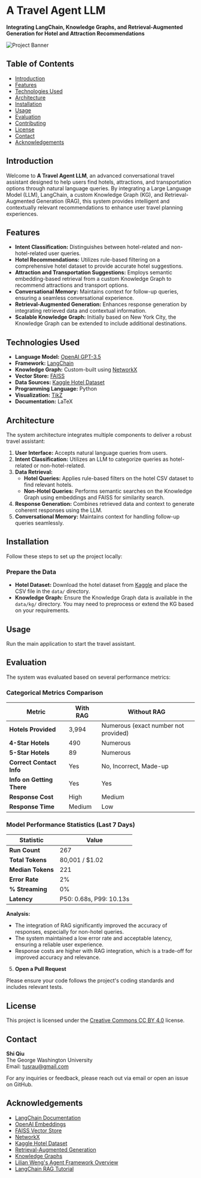 
# A Travel Agent LLM

**Integrating LangChain, Knowledge Graphs, and Retrieval-Augmented Generation for Hotel and Attraction Recommendations**

![Project Banner](https://your-image-link.com/banner.png) <!-- Replace with an actual image link if available -->

## Table of Contents

- [Introduction](#introduction)
- [Features](#features)
- [Technologies Used](#technologies-used)
- [Architecture](#architecture)
- [Installation](#installation)
- [Usage](#usage)
- [Evaluation](#evaluation)
- [Contributing](#contributing)
- [License](#license)
- [Contact](#contact)
- [Acknowledgements](#acknowledgements)

## Introduction

Welcome to **A Travel Agent LLM**, an advanced conversational travel assistant designed to help users find hotels, attractions, and transportation options through natural language queries. By integrating a Large Language Model (LLM), LangChain, a custom Knowledge Graph (KG), and Retrieval-Augmented Generation (RAG), this system provides intelligent and contextually relevant recommendations to enhance user travel planning experiences.

## Features

- **Intent Classification:** Distinguishes between hotel-related and non-hotel-related user queries.
- **Hotel Recommendations:** Utilizes rule-based filtering on a comprehensive hotel dataset to provide accurate hotel suggestions.
- **Attraction and Transportation Suggestions:** Employs semantic embedding-based retrieval from a custom Knowledge Graph to recommend attractions and transport options.
- **Conversational Memory:** Maintains context for follow-up queries, ensuring a seamless conversational experience.
- **Retrieval-Augmented Generation:** Enhances response generation by integrating retrieved data and contextual information.
- **Scalable Knowledge Graph:** Initially based on New York City, the Knowledge Graph can be extended to include additional destinations.

## Technologies Used

- **Language Model:** [OpenAI GPT-3.5](https://openai.com/)
- **Framework:** [LangChain](https://python.langchain.com/)
- **Knowledge Graph:** Custom-built using [NetworkX](https://networkx.org/)
- **Vector Store:** [FAISS](https://faiss.ai/)
- **Data Sources:** [Kaggle Hotel Dataset](https://www.kaggle.com/datasets)
- **Programming Language:** Python
- **Visualization:** [TikZ](https://tikz.dev/)
- **Documentation:** LaTeX

## Architecture

The system architecture integrates multiple components to deliver a robust travel assistant:

1. **User Interface:** Accepts natural language queries from users.
2. **Intent Classification:** Utilizes an LLM to categorize queries as hotel-related or non-hotel-related.
3. **Data Retrieval:**
   - **Hotel Queries:** Applies rule-based filters on the hotel CSV dataset to find relevant hotels.
   - **Non-Hotel Queries:** Performs semantic searches on the Knowledge Graph using embeddings and FAISS for similarity search.
4. **Response Generation:** Combines retrieved data and context to generate coherent responses using the LLM.
5. **Conversational Memory:** Maintains context for handling follow-up queries seamlessly.


## Installation

Follow these steps to set up the project locally:


### Prepare the Data

- **Hotel Dataset:** Download the hotel dataset from [Kaggle](https://www.kaggle.com/datasets) and place the CSV file in the `data/` directory.
- **Knowledge Graph:** Ensure the Knowledge Graph data is available in the `data/kg/` directory. You may need to preprocess or extend the KG based on your requirements.

## Usage

Run the main application to start the travel assistant.


## Evaluation

The system was evaluated based on several performance metrics:

### Categorical Metrics Comparison

| **Metric**                 | **With RAG**                              | **Without RAG**                  |
|----------------------------|-------------------------------------------|----------------------------------|
| **Hotels Provided**        | 3,994                                     | Numerous (exact number not provided) |
| **4-Star Hotels**          | 490                                       | Numerous                          |
| **5-Star Hotels**          | 89                                        | Numerous                          |
| **Correct Contact Info**   | Yes                                       | No, Incorrect, Made-up            |
| **Info on Getting There**  | Yes                                       | Yes                               |
| **Response Cost**          | High                                      | Medium                            |
| **Response Time**          | Medium                                    | Low                               |

### Model Performance Statistics (Last 7 Days)

| **Statistic**     | **Value**             |
|-------------------|-----------------------|
| **Run Count**     | 267                   |
| **Total Tokens**  | 80,001 / \$1.02       |
| **Median Tokens** | 221                   |
| **Error Rate**    | 2%                    |
| **% Streaming**   | 0%                    |
| **Latency**       | P50: 0.68s, P99: 10.13s |

**Analysis:**

- The integration of RAG significantly improved the accuracy of responses, especially for non-hotel queries.
- The system maintained a low error rate and acceptable latency, ensuring a reliable user experience.
- Response costs are higher with RAG integration, which is a trade-off for improved accuracy and relevance.


5. **Open a Pull Request**

Please ensure your code follows the project's coding standards and includes relevant tests.

## License

This project is licensed under the [Creative Commons CC BY 4.0](https://creativecommons.org/licenses/by/4.0/) license.

## Contact

**Shi Qiu**  
The George Washington University  
Email: [tusrau@gmail.com](mailto:tusrau@gmail.com)

For any inquiries or feedback, please reach out via email or open an issue on GitHub.

## Acknowledgements

- [LangChain Documentation](https://python.langchain.com/)
- [OpenAI Embeddings](https://platform.openai.com/docs/guides/embeddings)
- [FAISS Vector Store](https://faiss.ai/)
- [NetworkX](https://networkx.org/)
- [Kaggle Hotel Dataset](https://www.kaggle.com/datasets)
- [Retrieval-Augmented Generation](https://arxiv.org/abs/2005.11401)
- [Knowledge Graphs](https://en.wikipedia.org/wiki/Knowledge_graph)
- [Lilian Weng's Agent Framework Overview](https://lilianweng.github.io/posts/2023-06-23-agent/)
- [LangChain RAG Tutorial](https://python.langchain.com/docs/tutorials/rag/)
